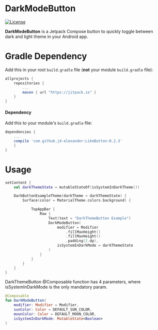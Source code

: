 # DarkModeButton

[![License](https://img.shields.io/badge/license-Apache%202-4EB1BA.svg?style=flat-square)](https://www.apache.org/licenses/LICENSE-2.0.html)

**DarkModeButton** is a Jetpack Compose button to quickly toggle between dark and light theme in your Android app.

# Gradle Dependency

Add this in your root `build.gradle` file (**not** your module `build.gradle` file):

```gradle
allprojects {
	repositories {
		...
		maven { url "https://jitpack.io" }
	}
}
```

#### Dependency

Add this to your module's `build.gradle` file:

```gradle
dependencies {
	...
	compile 'com.github.jd-alexander:LikeButton:0.2.3'
	}
}
```

# Usage 
```kotlin
setContent {
    val darkThemeState = mutableStateOf(isSystemInDarkTheme())

    DarkButtonExampleTheme(darkTheme = darkThemeState) {
        Surface(color = MaterialTheme.colors.background) {

            TopAppBar {
                Row {
                    Text(text = "DarkThemeButton Example")
                    DarkModeButton(
                        modifier = Modifier
                            .fillMaxHeight()
                            .fillMaxHeight()
                            .padding(2.dp),
                        isSystemInDarkMode = darkThemeState
                    )
                }
            }
        }
    }
}
```

DarkThemeButton @Composable function has 4 parameters, where isSystemInDarkMode is the only mandatory param.
```kotlin
@Composable
fun DarkModeButton(
    modifier: Modifier = Modifier,
    sunColor: Color = DEFAULT_SUN_COLOR,
    moonColor: Color = DEFAULT_MOON_COLOR,
    isSystemInDarkMode: MutableState<Boolean>
)
